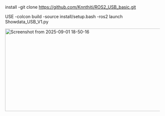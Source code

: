install
-git clone https://github.com/Knnthiti/ROS2_USB_basic.git

USE
-colcon build
-source install/setup.bash
-ros2 launch Showdata_USB_V1.py

<img width="770" height="270" alt="Screenshot from 2025-09-01 18-50-16" src="https://github.com/user-attachments/assets/9b5178ca-0573-41a9-9941-7c77b1ee85f6" />


